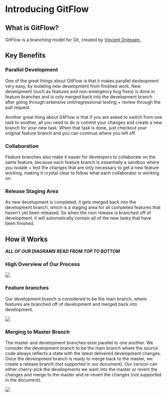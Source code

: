 # Introducing GitFlow

## What is GitFlow?

GitFlow is a branching model for Git, created by [Vincent Driessen.](https://nvie.com/posts/a-successful-git-branching-model/) 

## Key Benefits

### Parallel Development
One of the great things about GitFlow is that it makes parallel devleopment very easy, by isolating new development from finished work. New development (such as features and non-emergency bug fixes) is done in feature branches and is only merged back into the development branch after going through extensive unit/regressional testing + review through the pull request.

Another great thing about GitFlow is that if you are asked to switch from one task to another, all you need to do is commit your changes and create a new branch for your new task. When that task is done, just checkout your original feature branch and you can continue where you left off.

### Collaboration
Feature branches also make it easier for developers to collaborate on the same feature, because each feature branch is essentially a sandbox where you isolate + test the changes that are only necessary to get a new feature working, making it crystal clear to follow what each collaborator is working on. 

### Release Staging Area
As new development is completed, it gets merged back into the development branch, which is a staging area for all completed features that haven't yet been released. So when the next release is branched off of development, it will automatically contain all of the new tasks that have been finished.

## How it Works
***ALL OF OUR DIAGRAMS READ FROM TOP TO BOTTOM***

### High Overview of Our Process

[![](https://mermaid.ink/img/pako:eNqVksFuozAQhl_FmiryBUVAIAbfkm3ZS9tLqx4qLgN4CWqwI2Pa7SLevca022RbVV242J_n_2fsmQFKVQngsFgMjWwMJwOhe1Vfikexp5zQShR9TT1CzU60YiIFduIvuEPdYLEXnT0ZcknsR-vG-FPgWXiRbrIL6r3zwPEs22a-f8xDxzfR9B_z1THP5ehN8KfGw27KR7UyaMQP1baNucTCVWx0L2x13U49bTXKcudqO6In4b9w300HLTZyDr_G-ZpX2Bmh6TiScbHI5Vtecrvlrr7S2bhl4YTkfHozdWiFnLFNXT6o3pDZ6pR9CH63-y_da-5MoOm12Hzw-sT2i9SnbttvW7RC1-If2Se3mMNOxOCBpfb5KzuEboJycJOVA7fLCvVDDrbzNg57o26eZQncdRP6Q2W7f95grbGF11aCqBqj9NU81W64PTigvFeqfRPaLfABfgNfx0uWrMM4YmmSBHGYevAMfBUtA7ZmSRCkFsVJOHrwx-n9ZRqlPmNRyFYJC1csHl8A7fELNA?type=png)](https://mermaid.live/edit#pako:eNqVksFuozAQhl_FmiryBUVAIAbfkm3ZS9tLqx4qLgN4CWqwI2Pa7SLevca022RbVV242J_n_2fsmQFKVQngsFgMjWwMJwOhe1Vfikexp5zQShR9TT1CzU60YiIFduIvuEPdYLEXnT0ZcknsR-vG-FPgWXiRbrIL6r3zwPEs22a-f8xDxzfR9B_z1THP5ehN8KfGw27KR7UyaMQP1baNucTCVWx0L2x13U49bTXKcudqO6In4b9w300HLTZyDr_G-ZpX2Bmh6TiScbHI5Vtecrvlrr7S2bhl4YTkfHozdWiFnLFNXT6o3pDZ6pR9CH63-y_da-5MoOm12Hzw-sT2i9SnbttvW7RC1-If2Se3mMNOxOCBpfb5KzuEboJycJOVA7fLCvVDDrbzNg57o26eZQncdRP6Q2W7f95grbGF11aCqBqj9NU81W64PTigvFeqfRPaLfABfgNfx0uWrMM4YmmSBHGYevAMfBUtA7ZmSRCkFsVJOHrwx-n9ZRqlPmNRyFYJC1csHl8A7fELNA)

### Feature branches
Our development branch is considered to be the main branch, where features are branched off of development and merged back into development.

[![](https://mermaid.ink/img/pako:eNqtlE1vm0AQhv_KaCuLC7EMxsHmZpr6Q3KTKk57aOlhDWPYBli6LE5ci__eXWwaW7VVH8qKAw_z8c6MZnck5BESj3Q6O5Yz6cEOjJTHC9xganhgRLiqYsMEQyaYoSYrWuIf8IUKRlcplurPLshBPUbMZE8bvptM_EmvZ5hv3Gr42NHnmNvHPMhrU8OpoEWi4xqCSyrxPc8yJhd01SiTokKlokz4iy9oHiaNhiN6Yn7gGWX53vqe7qu504XyIsNcGnUNdafTqGrTw5Pv7WUChE1AYJEHAdHNYjRt4f10ZFkBaU1XTQ6YIJWVwPHZCN_my-XnDzeOZX8HrQYe1jAvywoDApLGXkCKKk1vBP6ssJRvsU-ChAnNY4SEikgPUh3Y0FQ5XLBfs1eQ24KXhyQKTZmcVSsYh5Lx_JJfhkKlEUijrfbcFujBbD6dLdT7dJD7iBuGL0cBEgyfeSXhqMfX9LIQ_AeGEuxL_fSvybBX3E6gLbahEazbwVwntv33V_4z87Sc_qV5fnr8d3fhv7T3pHj_fPG-DkVMTdVaROoOaBY4IM1iB0R7RFQ8a7Na2dFK8uU2D8l-mUhVRGop7xiNBc2It6ZpqShGTHLxcX-pNHeLSQqaf-U8ax3VJ_F25JV4t4OuO7y1B447Gg6tgT0yyZZ4fadrubfu0LJGCg2Gdm2SX41_rztyRj3XdWy3P3TtvjuofwOb-nzg?type=png)](https://mermaid.live/edit#pako:eNqtlE1vm0AQhv_KaCuLC7EMxsHmZpr6Q3KTKk57aOlhDWPYBli6LE5ci__eXWwaW7VVH8qKAw_z8c6MZnck5BESj3Q6O5Yz6cEOjJTHC9xganhgRLiqYsMEQyaYoSYrWuIf8IUKRlcplurPLshBPUbMZE8bvptM_EmvZ5hv3Gr42NHnmNvHPMhrU8OpoEWi4xqCSyrxPc8yJhd01SiTokKlokz4iy9oHiaNhiN6Yn7gGWX53vqe7qu504XyIsNcGnUNdafTqGrTw5Pv7WUChE1AYJEHAdHNYjRt4f10ZFkBaU1XTQ6YIJWVwPHZCN_my-XnDzeOZX8HrQYe1jAvywoDApLGXkCKKk1vBP6ssJRvsU-ChAnNY4SEikgPUh3Y0FQ5XLBfs1eQ24KXhyQKTZmcVSsYh5Lx_JJfhkKlEUijrfbcFujBbD6dLdT7dJD7iBuGL0cBEgyfeSXhqMfX9LIQ_AeGEuxL_fSvybBX3E6gLbahEazbwVwntv33V_4z87Sc_qV5fnr8d3fhv7T3pHj_fPG-DkVMTdVaROoOaBY4IM1iB0R7RFQ8a7Na2dFK8uU2D8l-mUhVRGop7xiNBc2It6ZpqShGTHLxcX-pNHeLSQqaf-U8ax3VJ_F25JV4t4OuO7y1B447Gg6tgT0yyZZ4fadrubfu0LJGCg2Gdm2SX41_rztyRj3XdWy3P3TtvjuofwOb-nzg)

### Merging to Master Branch
The master and development branches exist parallel to one another. We consider the development branch to be the main branch where the source code always reflects a state with the latest delivered development changes. Once the development branch is ready to merge back to the master, we create a release branch (not supported in our document). Our version can either cherry-pick the developments we want into the master or revert the changes and merge to the master and re-revert the changes (not supported in the document). 

[![](https://mermaid.ink/img/pako:eNqNVNFumzAU_RXLU8QLjQIhAfyWrEkaKe2kpevDxh4cuCFWACNj2tGIf58xZSNr1xTEg8-99_ici69POOQRYIIHgxPLmCTohIyExxt4hMQgyIhgV8aGiQx5gBQaZEcL-AM8UMHoLoFCRU5BhtRjxEyOmsRP9sKfLReG-Re3NL5czpejUR-3NT5zmrePj_-DO308yGoVauCVoPmhUWIILqmEzzxNmdzQnfYiRQlKd3HgT3NBs_CgVffQs_Q9TQowjZSyrM2-o63_W1pIEEZdo3owCLJuW3Q_J1pgqFkQiwgK8AOIgvEMWUMrwDq802Toumkwz1PIZFt1gPDIS_k60KdrfhGjSQferXzrH94lUFkKmL2u_bHebr8trhzL_okaL-jLHq2LooQXgrPkFEQMSACNqgAjWeVA0M16dbNR3z2SNCYB_gqPDJ666g_p14RIcsWcgDpHb2qfv0_YSut89vVGaN-5vySqC5xv2Up9yy3q7KJL1Gfy5h-U0Z6pnoguLER1lbPw-H7_LjQfm01_1EmO1KDrKQ2wnt4AN6QRFceGqFZ5tJR8W2UhJnoucJlHao6uGY0FTfHLUGCImOTitr059AVi4pxm3zlPu0K1xOSEf2EynQxdb2pPHNf3PGti-yauMBk7Q8udup5l-QqaeHZt4mddPxr6jj9yXcd2x55rj91J_Rvb4n0O?type=png)](https://mermaid.live/edit#pako:eNqNVNFumzAU_RXLU8QLjQIhAfyWrEkaKe2kpevDxh4cuCFWACNj2tGIf58xZSNr1xTEg8-99_ici69POOQRYIIHgxPLmCTohIyExxt4hMQgyIhgV8aGiQx5gBQaZEcL-AM8UMHoLoFCRU5BhtRjxEyOmsRP9sKfLReG-Re3NL5czpejUR-3NT5zmrePj_-DO308yGoVauCVoPmhUWIILqmEzzxNmdzQnfYiRQlKd3HgT3NBs_CgVffQs_Q9TQowjZSyrM2-o63_W1pIEEZdo3owCLJuW3Q_J1pgqFkQiwgK8AOIgvEMWUMrwDq802Toumkwz1PIZFt1gPDIS_k60KdrfhGjSQferXzrH94lUFkKmL2u_bHebr8trhzL_okaL-jLHq2LooQXgrPkFEQMSACNqgAjWeVA0M16dbNR3z2SNCYB_gqPDJ666g_p14RIcsWcgDpHb2qfv0_YSut89vVGaN-5vySqC5xv2Up9yy3q7KJL1Gfy5h-U0Z6pnoguLER1lbPw-H7_LjQfm01_1EmO1KDrKQ2wnt4AN6QRFceGqFZ5tJR8W2UhJnoucJlHao6uGY0FTfHLUGCImOTitr059AVi4pxm3zlPu0K1xOSEf2EynQxdb2pPHNf3PGti-yauMBk7Q8udup5l-QqaeHZt4mddPxr6jj9yXcd2x55rj91J_Rvb4n0O)
